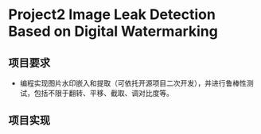 # Project2 Image Leak Detection Based on Digital Watermarking

## 项目要求

* 编程实现图片水印嵌入和提取（可依托开源项目二次开发），并进行鲁棒性测试，包括不限于翻转、平移、截取、调对比度等。

## 项目实现

